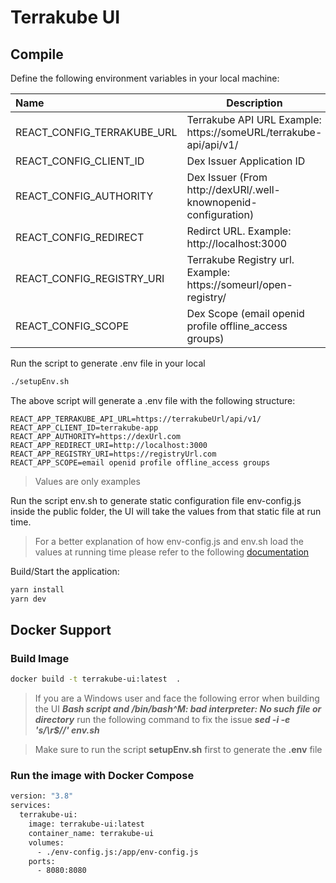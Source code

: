 # Terrakube UI

## Compile

Define the following environment variables in your local machine:

|Name                         | Description                                                          |
|:----------------------------|----------------------------------------------------------------------|
|REACT_CONFIG_TERRAKUBE_URL   | Terrakube API URL Example: https://someURL/terrakube-api/api/v1/     | 
|REACT_CONFIG_CLIENT_ID       | Dex Issuer Application ID                                            |
|REACT_CONFIG_AUTHORITY       | Dex Issuer (From http://dexURl/.well-knownopenid-configuration)      |
|REACT_CONFIG_REDIRECT        | Redirct URL. Example: http://localhost:3000                          |
|REACT_CONFIG_REGISTRY_URI    | Terrakube Registry url. Example: https://someurl/open-registry/      |
|REACT_CONFIG_SCOPE           | Dex Scope (email openid profile offline_access groups)               |

Run the script to generate .env file in your local

```bash
./setupEnv.sh
```

The above script will generate a .env file with the following structure:

```
REACT_APP_TERRAKUBE_API_URL=https://terrakubeUrl/api/v1/
REACT_APP_CLIENT_ID=terrakube-app
REACT_APP_AUTHORITY=https://dexUrl.com
REACT_APP_REDIRECT_URI=http://localhost:3000
REACT_APP_REGISTRY_URI=https://registryUrl.com
REACT_APP_SCOPE=email openid profile offline_access groups
```

> Values are only examples

Run the script env.sh to generate static configuration file env-config.js inside the public folder, the UI will take the values from that static file at run time.

> For a better explanation of how env-config.js and env.sh load the values at running time please refer to the following [documentation](https://www.freecodecamp.org/news/how-to-implement-runtime-environment-variables-with-create-react-app-docker-and-nginx-7f9d42a91d70/)

Build/Start the application:

```bash
yarn install
yarn dev
```

## Docker Support

### Build Image

```bash
docker build -t terrakube-ui:latest  .
```

> If you are a Windows user and face the following error when building the UI ***Bash script and /bin/bash^M: bad interpreter: No such file or directory*** run the following command to fix the issue ***sed -i -e 's/\r$//' env.sh***

> Make sure to run the script  **setupEnv.sh** first to generate the **.env** file

### Run the image with Docker Compose

```dockerfile
version: "3.8"
services:
  terrakube-ui:
    image: terrakube-ui:latest
    container_name: terrakube-ui
    volumes:
      - ./env-config.js:/app/env-config.js
    ports:
      - 8080:8080 
```